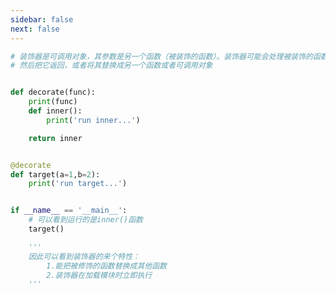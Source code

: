 ```yaml
---
sidebar: false
next: false
---
```

<BlogInfo/>






```python
# 装饰器是可调用对象，其参数是另一个函数（被装饰的函数）。装饰器可能会处理被装饰的函数，
# 然后把它返回，或者将其替换成另一个函数或者可调用对象


def decorate(func):
    print(func)
    def inner():
        print('run inner...')

    return inner


@decorate
def target(a=1,b=2):
    print('run target...')


if __name__ == '__main__':
    # 可以看到运行的是inner()函数
    target()

    '''
    因此可以看到装饰器的来个特性：
        1.能把被修饰的函数替换成其他函数
        2.装饰器在加载模块时立即执行
    '''

```






<ActionBox />
        
<style>#top-box {margin-top:0.5rem!important;}</style>